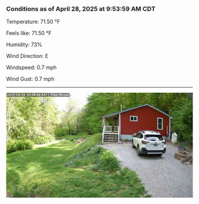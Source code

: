 ### Conditions as of April 28, 2025 at 9:53:59 AM CDT 

Temperature: 71.50 &deg;F

Feels like: 71.50 &deg;F

Humidity: 73%

Wind Direction: E

Windspeed: 0.7 mph

Wind Gust: 0.7 mph

---

<img src="./images/latest.jpeg"/>

